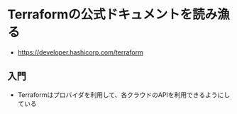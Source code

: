 # Terraformの公式ドキュメントを読み漁る

- https://developer.hashicorp.com/terraform

## 入門

- Terraformはプロバイダを利用して、各クラウドのAPIを利用できるようにしている
